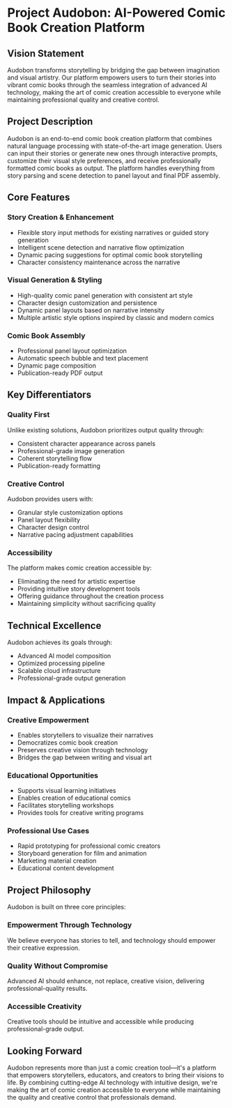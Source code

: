 # Project Audobon: AI-Powered Comic Book Creation Platform

## Vision Statement
Audobon transforms storytelling by bridging the gap between imagination and visual artistry. Our platform empowers users to turn their stories into vibrant comic books through the seamless integration of advanced AI technology, making the art of comic creation accessible to everyone while maintaining professional quality and creative control.

## Project Description
Audobon is an end-to-end comic book creation platform that combines natural language processing with state-of-the-art image generation. Users can input their stories or generate new ones through interactive prompts, customize their visual style preferences, and receive professionally formatted comic books as output. The platform handles everything from story parsing and scene detection to panel layout and final PDF assembly.

## Core Features

### Story Creation & Enhancement
- Flexible story input methods for existing narratives or guided story generation
- Intelligent scene detection and narrative flow optimization
- Dynamic pacing suggestions for optimal comic book storytelling
- Character consistency maintenance across the narrative

### Visual Generation & Styling
- High-quality comic panel generation with consistent art style
- Character design customization and persistence
- Dynamic panel layouts based on narrative intensity
- Multiple artistic style options inspired by classic and modern comics

### Comic Book Assembly
- Professional panel layout optimization
- Automatic speech bubble and text placement
- Dynamic page composition
- Publication-ready PDF output

## Key Differentiators

### Quality First
Unlike existing solutions, Audobon prioritizes output quality through:
- Consistent character appearance across panels
- Professional-grade image generation
- Coherent storytelling flow
- Publication-ready formatting

### Creative Control
Audobon provides users with:
- Granular style customization options
- Panel layout flexibility
- Character design control
- Narrative pacing adjustment capabilities

### Accessibility
The platform makes comic creation accessible by:
- Eliminating the need for artistic expertise
- Providing intuitive story development tools
- Offering guidance throughout the creation process
- Maintaining simplicity without sacrificing quality

## Technical Excellence
Audobon achieves its goals through:
- Advanced AI model composition
- Optimized processing pipeline
- Scalable cloud infrastructure
- Professional-grade output generation

## Impact & Applications

### Creative Empowerment
- Enables storytellers to visualize their narratives
- Democratizes comic book creation
- Preserves creative vision through technology
- Bridges the gap between writing and visual art

### Educational Opportunities
- Supports visual learning initiatives
- Enables creation of educational comics
- Facilitates storytelling workshops
- Provides tools for creative writing programs

### Professional Use Cases
- Rapid prototyping for professional comic creators
- Storyboard generation for film and animation
- Marketing material creation
- Educational content development

## Project Philosophy
Audobon is built on three core principles:

### Empowerment Through Technology
We believe everyone has stories to tell, and technology should empower their creative expression.

### Quality Without Compromise
Advanced AI should enhance, not replace, creative vision, delivering professional-quality results.

### Accessible Creativity
Creative tools should be intuitive and accessible while producing professional-grade output.

## Looking Forward
Audobon represents more than just a comic creation tool—it's a platform that empowers storytellers, educators, and creators to bring their visions to life. By combining cutting-edge AI technology with intuitive design, we're making the art of comic creation accessible to everyone while maintaining the quality and creative control that professionals demand.
